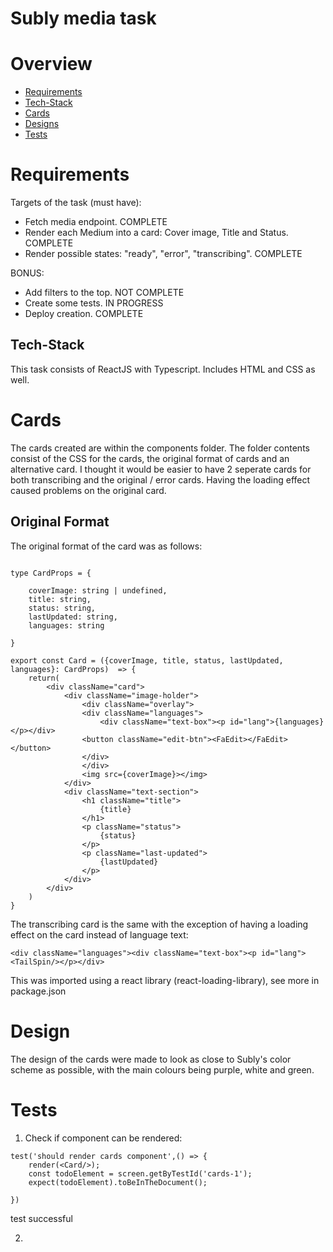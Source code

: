 # Subly media task




# Overview

- [Requirements](#requirements)
- [Tech-Stack](#tech-stack)
- [Cards](#cards)
- [Designs](#Design)
- [Tests](#tests)


# Requirements

Targets of the task (must have):

- Fetch media endpoint. COMPLETE
- Render each Medium into a card: Cover image, Title and Status. COMPLETE
- Render possible states: "ready", "error", "transcribing". COMPLETE

BONUS:

- Add filters to the top. NOT COMPLETE
- Create some tests. IN PROGRESS
- Deploy creation. COMPLETE

## Tech-Stack

This task consists of ReactJS with Typescript. Includes HTML and CSS as well.

# Cards

The cards created are within the components folder. The folder contents consist of the CSS for the cards, the original format of cards and an alternative card. I thought it would be easier to have 2 seperate cards for both transcribing and the original / error cards. Having the loading effect caused problems on the original card.

## Original Format

The original format of the card was as follows:

```

type CardProps = {

    coverImage: string | undefined,
    title: string,
    status: string,
    lastUpdated: string,
    languages: string

}

export const Card = ({coverImage, title, status, lastUpdated, languages}: CardProps)  => {
    return(
        <div className="card">
            <div className="image-holder">
                <div className="overlay">
                <div className="languages">
                    <div className="text-box"><p id="lang">{languages}</p></div>
                <button className="edit-btn"><FaEdit></FaEdit></button>
                </div>
                </div>
                <img src={coverImage}></img>
            </div>
            <div className="text-section">
                <h1 className="title">
                    {title}
                </h1>
                <p className="status">
                    {status}
                </p>
                <p className="last-updated">
                    {lastUpdated}
                </p>
            </div>
        </div>
    )
}
```

The transcribing card is the same with the exception of having a loading effect on the card instead of language text:
```
<div className="languages"><div className="text-box"><p id="lang"><TailSpin/></p></div>

```

This was imported using a react library (react-loading-library), see more in package.json


# Design

The design of the cards were made to look as close to Subly's color scheme as possible, with the main colours being purple, white and green.

# Tests

1. Check if component can be rendered:

```
test('should render cards component',() => {
    render(<Card/>);
    const todoElement = screen.getByTestId('cards-1');
    expect(todoElement).toBeInTheDocument();

})
```

test successful

2.

